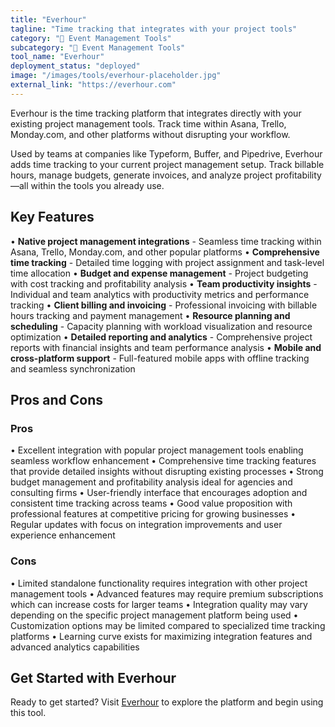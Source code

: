 ```yaml
---
title: "Everhour"
tagline: "Time tracking that integrates with your project tools"
category: "🎪 Event Management Tools"
subcategory: "🎪 Event Management Tools"
tool_name: "Everhour"
deployment_status: "deployed"
image: "/images/tools/everhour-placeholder.jpg"
external_link: "https://everhour.com"
---
```

Everhour is the time tracking platform that integrates directly with your existing project management tools. Track time within Asana, Trello, Monday.com, and other platforms without disrupting your workflow.

Used by teams at companies like Typeform, Buffer, and Pipedrive, Everhour adds time tracking to your current project management setup. Track billable hours, manage budgets, generate invoices, and analyze project profitability—all within the tools you already use.

## Key Features

• **Native project management integrations** - Seamless time tracking within Asana, Trello, Monday.com, and other popular platforms
• **Comprehensive time tracking** - Detailed time logging with project assignment and task-level time allocation
• **Budget and expense management** - Project budgeting with cost tracking and profitability analysis
• **Team productivity insights** - Individual and team analytics with productivity metrics and performance tracking
• **Client billing and invoicing** - Professional invoicing with billable hours tracking and payment management
• **Resource planning and scheduling** - Capacity planning with workload visualization and resource optimization
• **Detailed reporting and analytics** - Comprehensive project reports with financial insights and team performance analysis
• **Mobile and cross-platform support** - Full-featured mobile apps with offline tracking and seamless synchronization

## Pros and Cons

### Pros
• Excellent integration with popular project management tools enabling seamless workflow enhancement
• Comprehensive time tracking features that provide detailed insights without disrupting existing processes
• Strong budget management and profitability analysis ideal for agencies and consulting firms
• User-friendly interface that encourages adoption and consistent time tracking across teams
• Good value proposition with professional features at competitive pricing for growing businesses
• Regular updates with focus on integration improvements and user experience enhancement

### Cons
• Limited standalone functionality requires integration with other project management tools
• Advanced features may require premium subscriptions which can increase costs for larger teams
• Integration quality may vary depending on the specific project management platform being used
• Customization options may be limited compared to specialized time tracking platforms
• Learning curve exists for maximizing integration features and advanced analytics capabilities

## Get Started with Everhour

Ready to get started? Visit [Everhour](https://everhour.com/) to explore the platform and begin using this tool.